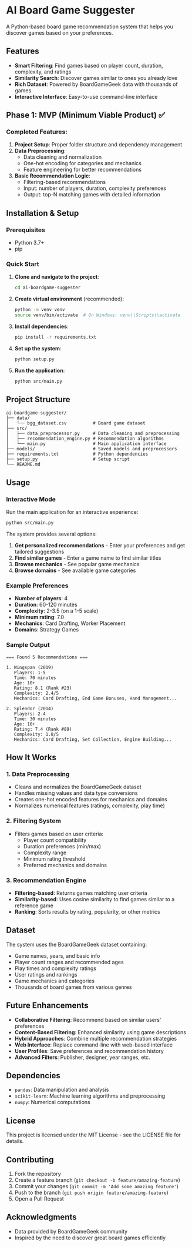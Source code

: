 # AI Board Game Suggester

A Python-based board game recommendation system that helps you discover games based on your preferences.

## Features

- **Smart Filtering**: Find games based on player count, duration, complexity, and ratings
- **Similarity Search**: Discover games similar to ones you already love
- **Rich Dataset**: Powered by BoardGameGeek data with thousands of games
- **Interactive Interface**: Easy-to-use command-line interface

## Phase 1: MVP (Minimum Viable Product) ✅

### Completed Features:
1. **Project Setup**: Proper folder structure and dependency management
2. **Data Preprocessing**: 
   - Data cleaning and normalization
   - One-hot encoding for categories and mechanics
   - Feature engineering for better recommendations
3. **Basic Recommendation Logic**:
   - Filtering-based recommendations
   - Input: number of players, duration, complexity preferences
   - Output: top-N matching games with detailed information

## Installation & Setup

### Prerequisites
- Python 3.7+
- pip

### Quick Start

1. **Clone and navigate to the project**:
   ```bash
   cd ai-boardgame-suggester
   ```

2. **Create virtual environment** (recommended):
   ```bash
   python -m venv venv
   source venv/bin/activate  # On Windows: venv\\Scripts\\activate
   ```

3. **Install dependencies**:
   ```bash
   pip install -r requirements.txt
   ```

4. **Set up the system**:
   ```bash
   python setup.py
   ```

5. **Run the application**:
   ```bash
   python src/main.py
   ```

## Project Structure

```
ai-boardgame-suggester/
├── data/
│   └── bgg_dataset.csv          # Board game dataset
├── src/
│   ├── data_preprocessor.py     # Data cleaning and preprocessing
│   ├── recommendation_engine.py # Recommendation algorithms
│   └── main.py                  # Main application interface
├── models/                      # Saved models and preprocessors
├── requirements.txt             # Python dependencies
├── setup.py                     # Setup script
└── README.md
```

## Usage

### Interactive Mode

Run the main application for an interactive experience:

```bash
python src/main.py
```

The system provides several options:
1. **Get personalized recommendations** - Enter your preferences and get tailored suggestions
2. **Find similar games** - Enter a game name to find similar titles
3. **Browse mechanics** - See popular game mechanics
4. **Browse domains** - See available game categories

### Example Preferences

- **Number of players**: 4
- **Duration**: 60-120 minutes
- **Complexity**: 2-3.5 (on a 1-5 scale)
- **Minimum rating**: 7.0
- **Mechanics**: Card Drafting, Worker Placement
- **Domains**: Strategy Games

### Sample Output

```
=== Found 5 Recommendations ===

1. Wingspan (2019)
   Players: 1-5
   Time: 70 minutes
   Age: 10+
   Rating: 8.1 (Rank #23)
   Complexity: 2.4/5
   Mechanics: Card Drafting, End Game Bonuses, Hand Management...

2. Splendor (2014)
   Players: 2-4
   Time: 30 minutes
   Age: 10+
   Rating: 7.4 (Rank #89)
   Complexity: 1.8/5
   Mechanics: Card Drafting, Set Collection, Engine Building...
```

## How It Works

### 1. Data Preprocessing
- Cleans and normalizes the BoardGameGeek dataset
- Handles missing values and data type conversions
- Creates one-hot encoded features for mechanics and domains
- Normalizes numerical features (ratings, complexity, play time)

### 2. Filtering System
- Filters games based on user criteria:
  - Player count compatibility
  - Duration preferences (min/max)
  - Complexity range
  - Minimum rating threshold
  - Preferred mechanics and domains

### 3. Recommendation Engine
- **Filtering-based**: Returns games matching user criteria
- **Similarity-based**: Uses cosine similarity to find games similar to a reference game
- **Ranking**: Sorts results by rating, popularity, or other metrics

## Dataset

The system uses the BoardGameGeek dataset containing:
- Game names, years, and basic info
- Player count ranges and recommended ages
- Play times and complexity ratings
- User ratings and rankings
- Game mechanics and categories
- Thousands of board games from various genres

## Future Enhancements

- **Collaborative Filtering**: Recommend based on similar users' preferences
- **Content-Based Filtering**: Enhanced similarity using game descriptions
- **Hybrid Approaches**: Combine multiple recommendation strategies
- **Web Interface**: Replace command-line with web-based interface
- **User Profiles**: Save preferences and recommendation history
- **Advanced Filters**: Publisher, designer, year ranges, etc.

## Dependencies

- `pandas`: Data manipulation and analysis
- `scikit-learn`: Machine learning algorithms and preprocessing
- `numpy`: Numerical computations

## License

This project is licensed under the MIT License - see the LICENSE file for details.

## Contributing

1. Fork the repository
2. Create a feature branch (`git checkout -b feature/amazing-feature`)
3. Commit your changes (`git commit -m 'Add some amazing feature'`)
4. Push to the branch (`git push origin feature/amazing-feature`)
5. Open a Pull Request

## Acknowledgments

- Data provided by BoardGameGeek community
- Inspired by the need to discover great board games efficiently